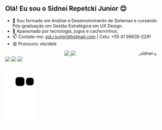 ## Olá! Eu sou o Sidnei Repetcki Junior 😊

- 🔭 Sou formado em Análise e Desenvolvimento de Sistemas e cursando Pós-graduação em Gestão Estratégica em UX Design. 
- 🌱 Apaixonado por tecnologia, jogos e cachorrinhos.
- 📫 Contate-me: sid.r.junior@hotmail.com  | Celu: +55 41 99635-2291
- 😄 Pronouns: ele/dele

<div align="center">
  <a href="https://github.com/SidneiRepetcki">
  <img height="180em" src="https://github-readme-stats.vercel.app/api?username=SidneiRepetcki&show_icons=true&theme=dracula&include_all_commits=true&count_private=true"/>
  <img height="180em" src="https://github-readme-stats.vercel.app/api/top-langs/?username=SidneiRepetcki&layout=compact&langs_count=7&theme=dracula"/>
  <img align="right" alt="Sidnei-pic" height="130" style="border-radius:50px;" src="https://picrew.me/shareImg/org/202209/338224_q4iYAXVp.png">
</div>

<div>
  <a href="https://www.instagram.com/junior_rpk/" target="_blank"><img src="https://img.shields.io/badge/-Instagram-%23E4405F?style=for-the-badge&logo=instagram&logoColor=white" target="_blank"></a>
  <a href = "mailto:sid.r.junior@hotmail.com"><img src="https://img.shields.io/badge/-Gmail-%23333?style=for-the-badge&logo=gmail&logoColor=white" target="_blank"></a>
  <a href="https://www.linkedin.com/in/sidnei-junior-886a9119b/" target="_blank"><img src="https://img.shields.io/badge/-LinkedIn-%230077B5?style=for-the-badge&logo=linkedin&logoColor=white" target="_blank"></a>

  ![Snake animation](https://github.com/SidneiRepetcki/SidneiRepetcki/blob/output/github-contribution-grid-snake.svg)

</div>
